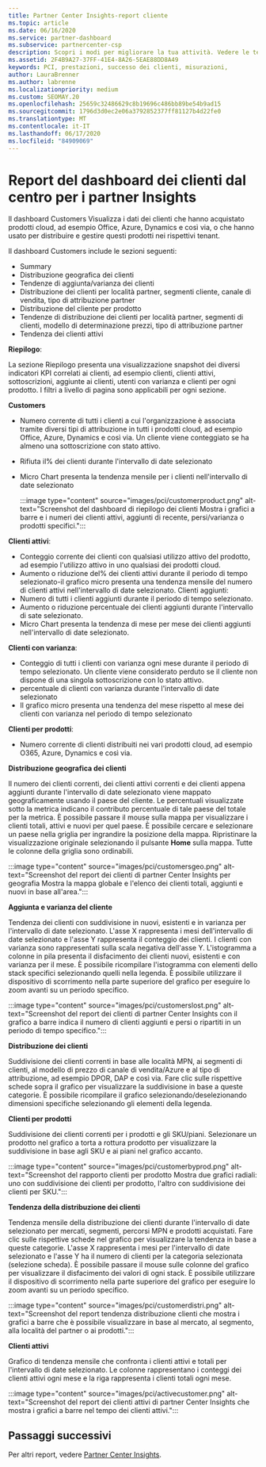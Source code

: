 ```yaml
---
title: Partner Center Insights-report cliente
ms.topic: article
ms.date: 06/16/2020
ms.service: partner-dashboard
ms.subservice: partnercenter-csp
description: Scopri i modi per migliorare la tua attività. Vedere le tendenze specifiche del cliente per geografia, per prodotto e per altri attributi.
ms.assetid: 2F4B9A27-37FF-41E4-8A26-5EAE88DD8A49
keywords: PCI, prestazioni, successo dei clienti, misurazioni,
author: LauraBrenner
ms.author: labrenne
ms.localizationpriority: medium
ms.custom: SEOMAY.20
ms.openlocfilehash: 25659c32486629c8b19696c486bb89be54b9ad15
ms.sourcegitcommit: 1796d3d0ec2e06a3792852377ff81127b4d22fe0
ms.translationtype: MT
ms.contentlocale: it-IT
ms.lasthandoff: 06/17/2020
ms.locfileid: "84909069"
---
```

# <a name="customers-dashboard-reports-from-partner-center-insights"></a>Report del dashboard dei clienti dal centro per i partner Insights

Il dashboard Customers Visualizza i dati dei clienti che hanno acquistato prodotti cloud, ad esempio Office, Azure, Dynamics e così via, o che hanno usato per distribuire e gestire questi prodotti nei rispettivi tenant. 
 
Il dashboard Customers include le sezioni seguenti: 

- Summary  
- Distribuzione geografica dei clienti 
- Tendenze di aggiunta/varianza dei clienti 
- Distribuzione dei clienti per località partner, segmenti cliente, canale di vendita, tipo di attribuzione partner 
- Distribuzione del cliente per prodotto 
- Tendenze di distribuzione dei clienti per località partner, segmenti di clienti, modello di determinazione prezzi, tipo di attribuzione partner 
- Tendenza dei clienti attivi 

**Riepilogo**:

La sezione Riepilogo presenta una visualizzazione snapshot dei diversi indicatori KPI correlati ai clienti, ad esempio clienti, clienti attivi, sottoscrizioni, aggiunte ai clienti, utenti con varianza e clienti per ogni prodotto. I filtri a livello di pagina sono applicabili per ogni sezione.

**Customers**

- Numero corrente di tutti i clienti a cui l'organizzazione è associata tramite diversi tipi di attribuzione in tutti i prodotti cloud, ad esempio Office, Azure, Dynamics e così via. Un cliente viene conteggiato se ha almeno una sottoscrizione con stato attivo.  
- Rifiuta il% dei clienti durante l'intervallo di date selezionato 
- Micro Chart presenta la tendenza mensile per i clienti nell'intervallo di date selezionato

  :::image type="content" source="images/pci/customerproduct.png" alt-text="Screenshot del dashboard di riepilogo dei clienti Mostra i grafici a barre e i numeri dei clienti attivi, aggiunti di recente, persi/varianza o prodotti specifici.":::

**Clienti attivi**:

- Conteggio corrente dei clienti con qualsiasi utilizzo attivo del prodotto, ad esempio l'utilizzo attivo in uno qualsiasi dei prodotti cloud.
- Aumento o riduzione del% dei clienti attivi durante il periodo di tempo selezionato-il grafico micro presenta una tendenza mensile del numero di clienti attivi nell'intervallo di date selezionato.
Clienti aggiunti:
- Numero di tutti i clienti aggiunti durante il periodo di tempo selezionato.
- Aumento o riduzione percentuale dei clienti aggiunti durante l'intervallo di sate selezionato.
- Micro Chart presenta la tendenza di mese per mese dei clienti aggiunti nell'intervallo di date selezionato.

**Clienti con varianza**:
- Conteggio di tutti i clienti con varianza ogni mese durante il periodo di tempo selezionato. Un cliente viene considerato perduto se il cliente non dispone di una singola sottoscrizione con lo stato attivo. 
- percentuale di clienti con varianza durante l'intervallo di date selezionato 
- Il grafico micro presenta una tendenza del mese rispetto al mese dei clienti con varianza nel periodo di tempo selezionato 
 
**Clienti per prodotti**:
- Numero corrente di clienti distribuiti nei vari prodotti cloud, ad esempio O365, Azure, Dynamics e così via.  

**Distribuzione geografica dei clienti**

Il numero dei clienti correnti, dei clienti attivi correnti e dei clienti appena aggiunti durante l'intervallo di date selezionato viene mappato geograficamente usando il paese del cliente. Le percentuali visualizzate sotto la metrica indicano il contributo percentuale di tale paese del totale per la metrica. È possibile passare il mouse sulla mappa per visualizzare i clienti totali, attivi e nuovi per quel paese. È possibile cercare e selezionare un paese nella griglia per ingrandire la posizione della mappa. Ripristinare la visualizzazione originale selezionando il pulsante **Home** sulla mappa. Tutte le colonne della griglia sono ordinabili.  

:::image type="content" source="images/pci/customersgeo.png" alt-text="Screenshot del report dei clienti di partner Center Insights per geografia Mostra la mappa globale e l'elenco dei clienti totali, aggiunti e nuovi in base all'area.":::

**Aggiunta e varianza del cliente**

Tendenza dei clienti con suddivisione in nuovi, esistenti e in varianza per l'intervallo di date selezionato. L'asse X rappresenta i mesi dell'intervallo di date selezionato e l'asse Y rappresenta il conteggio dei clienti. I clienti con varianza sono rappresentati sulla scala negativa dell'asse Y. L'istogramma a colonne in pila presenta il disfacimento dei clienti nuovi, esistenti e con varianza per il mese. È possibile ricompilare l'istogramma con elementi dello stack specifici selezionando quelli nella legenda. È possibile utilizzare il dispositivo di scorrimento nella parte superiore del grafico per eseguire lo zoom avanti su un periodo specifico. 

:::image type="content" source="images/pci/customerslost.png" alt-text="Screenshot del report dei clienti di partner Center Insights con il grafico a barre indica il numero di clienti aggiunti e persi o ripartiti in un periodo di tempo specifico.":::

**Distribuzione dei clienti**

Suddivisione dei clienti correnti in base alle località MPN, ai segmenti di clienti, al modello di prezzo di canale di vendita/Azure e al tipo di attribuzione, ad esempio DPOR, DAP e così via. Fare clic sulle rispettive schede sopra il grafico per visualizzare la suddivisione in base a queste categorie. È possibile ricompilare il grafico selezionando/deselezionando dimensioni specifiche selezionando gli elementi della legenda. 

**Clienti per prodotti**

Suddivisione dei clienti correnti per i prodotti e gli SKU/piani. Selezionare un prodotto nel grafico a torta a rottura prodotto per visualizzare la suddivisione in base agli SKU e ai piani nel grafico accanto.

:::image type="content" source="images/pci/customerbyprod.png" alt-text="Screenshot del rapporto clienti per prodotto Mostra due grafici radiali: uno con suddivisione dei clienti per prodotto, l'altro con suddivisione dei clienti per SKU.":::

**Tendenza della distribuzione dei clienti** 

Tendenza mensile della distribuzione dei clienti durante l'intervallo di date selezionato per mercati, segmenti, percorsi MPN e prodotti acquistati. Fare clic sulle rispettive schede nel grafico per visualizzare la tendenza in base a queste categorie. L'asse X rappresenta i mesi per l'intervallo di date selezionato e l'asse Y ha il numero di clienti per la categoria selezionata (selezione scheda). È possibile passare il mouse sulle colonne del grafico per visualizzare il disfacimento dei valori di ogni stack. È possibile utilizzare il dispositivo di scorrimento nella parte superiore del grafico per eseguire lo zoom avanti su un periodo specifico.   

:::image type="content" source="images/pci/customerdistri.png" alt-text="Screenshot del report tendenza distribuzione clienti che mostra i grafici a barre che è possibile visualizzare in base al mercato, al segmento, alla località del partner o ai prodotti.":::

**Clienti attivi**

Grafico di tendenza mensile che confronta i clienti attivi e totali per l'intervallo di date selezionato. Le colonne rappresentano i conteggi dei clienti attivi ogni mese e la riga rappresenta i clienti totali ogni mese. 

:::image type="content" source="images/pci/activecustomer.png" alt-text="Screenshot del report dei clienti attivi di partner Center Insights che mostra i grafici a barre nel tempo dei clienti attivi.":::

## <a name="next-steps"></a>Passaggi successivi

Per altri report, vedere [Partner Center Insights](partner-center-insights.md).
